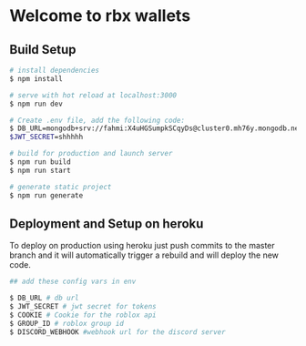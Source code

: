 # Welcome to rbx wallets

## Build Setup

```bash
# install dependencies
$ npm install

# serve with hot reload at localhost:3000
$ npm run dev

# Create .env file, add the following code:
$ DB_URL=mongodb+srv://fahmi:X4uHGSumpkSCqyDs@cluster0.mh76y.mongodb.net/rblx?retryWrites=true&w=majority
$JWT_SECRET=shhhhh

# build for production and launch server
$ npm run build
$ npm run start

# generate static project
$ npm run generate
```

## Deployment and Setup on heroku

To deploy on production using heroku just push commits to the master branch and it will automatically trigger a rebuild and will deploy the new code.

```bash
## add these config vars in env 

$ DB_URL # db url
$ JWT_SECRET # jwt secret for tokens
$ COOKIE # Cookie for the roblox api
$ GROUP_ID # roblox group id
$ DISCORD_WEBHOOK #webhook url for the discord server
```


